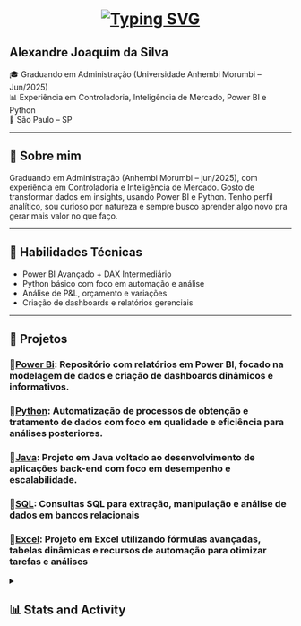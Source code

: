 <h1 align="center">
  <a href="https://git.io/typing-svg"><img src="https://readme-typing-svg.herokuapp.com?font=&weight=500&size=25&pause=1000&color=8E00FF&width=435&lines=Hello%2C+I'm+Alexandre+Joaquim.😃;Welcome+to+my+repository💻" alt="Typing SVG" /></a>
</h1>


## Alexandre Joaquim da Silva

🎓 Graduando em Administração (Universidade Anhembi Morumbi – Jun/2025)  
📊 Experiência em Controladoria, Inteligência de Mercado, Power BI e Python  
📍 São Paulo – SP

---

## 💼 Sobre mim

Graduando em Administração (Anhembi Morumbi – jun/2025), com experiência em Controladoria e Inteligência de Mercado. Gosto de transformar dados em insights, usando Power BI e Python. Tenho perfil analítico, sou curioso por natureza e sempre busco aprender algo novo pra gerar mais valor no que faço.

---

## 🔧 Habilidades Técnicas

- Power BI Avançado + DAX Intermediário
- Python básico com foco em automação e análise
- Análise de P&L, orçamento e variações
- Criação de dashboards e relatórios gerenciais

---

## 📁 Projetos

### 🔹[Power Bi](PowerBI): Repositório com relatórios em Power BI, focado na modelagem de dados e criação de dashboards dinâmicos e informativos.

### 🔹[Python](Python): Automatização de processos de obtenção e tratamento de dados com foco em qualidade e eficiência para análises posteriores.

### 🔹[Java](Java): Projeto em Java voltado ao desenvolvimento de aplicações back-end com foco em desempenho e escalabilidade.

### 🔹[SQL](SQL): Consultas SQL para extração, manipulação e análise de dados em bancos relacionais

### 🔹[Excel](Excel): Projeto em Excel utilizando fórmulas avançadas, tabelas dinâmicas e recursos de automação para otimizar tarefas e análises


<details> 
  <summary><h2>📊 Stats and Activity</h2></summary>

  <h3>🔥 Streak Stats</h3>

  <!-- GitHub Readme Streak Stats - https://github.com/DenverCoder1/github-readme-streak-stats -->
  <p>
    <a <a href="https://git.io/streak-stats"><img src="https://streak-stats.demolab.com?user=alexandre-joaquim&theme=python-dark&date_format=j%20M%5B%20Y%5D" alt="GitHub Streak" /></a>
    <p>🔥 Get streak stats for your profile at <a href="https://git.io/streak-stats">git.io/streak-stats</a></p>
  </p>

  <h3>💻 GitHub Profile Stats</h3>

  <!-- https://github.com/anuraghazra/github-readme-stats -->

  <a href="https://github.com/alexandre-joaquim/github-readme-stats"><img alt="DenverCoder1's Github Stats" src="https://denvercoder1-github-readme-stats.vercel.app/api/?username=alexandre-joaquim&show_icons=true&include_all_commits=true&count_private=true&theme=react&hide_border=true&bg_color=1F222E&title_color=F85D7F&icon_color=F8D866" height="192px"/></a>
  <br/>

  <b>Note:</b> Top languages is only a metric of the languages my public code consists of and doesn't reflect experience or skill level.
  
  <!-- https://github.com/ashutosh00710/github-readme-activity-graph -->

  <a href="https://github.com/alexandre-joaquim/github-readme-activity-graph"><img alt="DenverCoder1's Activity Graph" src="https://github-readme-activity-graph.vercel.app/graph/?username=alexandre-joaquim&bg_color=1F222E&color=F8D866&line=F85D7F&point=FFFFFF&hide_border=true" /></a>
